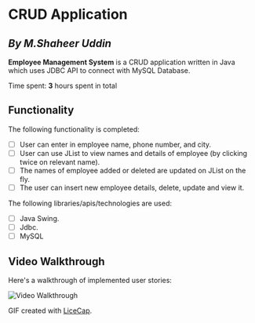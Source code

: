 # CRUD Application

## *By M.Shaheer Uddin*

**Employee Management System** is a CRUD application written in Java which uses JDBC API to connect with MySQL Database. 

Time spent: **3** hours spent in total

## Functionality 

The following functionality is completed:

* [ ] User can enter in employee name, phone number, and city.
* [ ] User can use JList to view names and details of employee (by clicking twice on relevant name).
* [ ] The names of employee added or deleted are updated on JList on the fly.
* [ ] The user can insert new employee details, delete, update and view it.

The following libraries/apis/technologies are used:

* [ ] Java Swing.
* [ ] Jdbc.
* [ ] MySQL

## Video Walkthrough

Here's a walkthrough of implemented user stories:

<img src='https://i.imgur.com/a/dvXQe1h.gif' title='Video Walkthrough' width='' alt='Video Walkthrough' />

GIF created with [LiceCap](http://www.cockos.com/licecap/).
